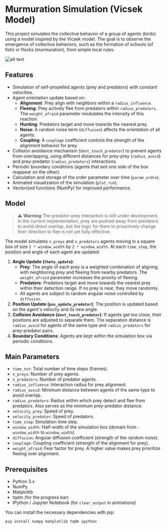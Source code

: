 # Murmuration Simulation (Vicsek Model)

This project simulates the collective behavior of a group of agents (birds) using a model inspired by the Vicsek model. The goal is to observe the emergence of collective behaviors, such as the formation of schools (of fish) or flocks (murmuration), from simple local rules.

![alt text](image.png)

## Features

*   Simulation of self-propelled agents (prey and predators) with constant velocities.
*   Agent orientation update based on:
    *   **Alignment**: Prey align with neighbors within a `radius_influence`.
    *   **Fleeing**: Prey actively flee from predators within `radius_predators`. The `weight_afraid` parameter modulates the intensity of this reaction.
    *   **Hunting**: Predators target and move towards the nearest prey.
    *   **Noise**: A random noise term (`diffusion`) affects the orientation of all agents.
    *   **Coupling**: A `couplage` coefficient controls the strength of the alignment behavior for prey.
*   Collision avoidance mechanism (`dont_touch_predator`) to prevent agents from overlapping, using different distances for prey-prey (`radius_avoid`) and prey-predator (`radius_predators`) interactions.
*   Periodic boundary conditions (agents that exit one side of the box reappear on the other).
*   Calculation and storage of the order parameter over time (`param_ordre`).
*   Animated visualization of the simulation (`plot_run`).
*   Vectorized functions (NumPy) for improved performance.

## Model

> ⚠️ **Warning**
> The predator-prey interaction is still under development. In the current implementation, prey are pushed away from predators to avoid direct overlap, but the logic for them to proactively change their direction to flee is not yet fully effective.

The model simulates `n_preys` and `n_predators` agents moving in a square box of size `2 * window_width` by `2 * window_width`. At each `time_step`, the position and angle of each agent are updated:

1.  **Angle Update (`theta_update`)**:
    *   **Prey**: The angle of each prey is a weighted combination of aligning with neighboring prey and fleeing from nearby predators. The `weight_afraid` parameter increases the priority of fleeing.
    *   **Predators**: Predators target and move towards the nearest prey within their detection range. If no prey is near, they move randomly.
    *   All agents are subject to random angular noise controlled by `diffusion`.
2.  **Position Update (`pos_update_predator`)**: The position is updated based on the agent's velocity and its new angle.
3.  **Collision Avoidance (`dont_touch_predator`)**: If agents get too close, their positions are adjusted to separate them. The separation distance is `radius_avoid` for agents of the same type and `radius_predators` for prey-predator pairs.
4.  **Boundary Conditions**: Agents are kept within the simulation box via periodic conditions.

## Main Parameters

*   `time_tot`: Total number of time steps (frames).
*   `n_preys`: Number of prey agents.
*   `n_predators`: Number of predator agents.
*   `radius_influence`: Interaction radius for prey alignment.
*   `radius_avoid`: Minimum distance between agents of the same type to avoid overlap.
*   `radius_predators`: Radius within which prey detect and flee from predators. Also serves as the minimum prey-predator distance.
*   `velocity_prey`: Speed of prey.
*   `velocity_predator`: Speed of predators.
*   `time_step`: Simulation time step.
*   `window_width`: Half-width of the simulation box (domain from `-window_width` to `window_width`).
*   `diffusion`: Angular diffusion coefficient (strength of the random noise).
*   `couplage`: Coupling coefficient (strength of the alignment for prey).
*   `weight_afraid`: Fear factor for prey. A higher value makes prey prioritize fleeing over alignment.

## Prerequisites

*   Python 3.x
*   NumPy
*   Matplotlib
*   tqdm (for the progress bar)
*   IPython / Jupyter Notebook (for `clear_output` in animations)

You can install the necessary dependencies with pip:
```bash
pip install numpy matplotlib tqdm ipython
